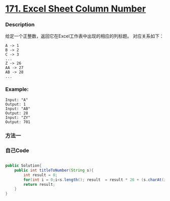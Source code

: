 # [171. Excel Sheet Column Number](https://leetcode.com/problems/excel-sheet-column-number/description/)


### Description

给定一个正整数，返回它在Excel工作表中出现的相应的列标题。
对应关系如下：

    A -> 1
    B -> 2
    C -> 3
    ...
    Z -> 26
    AA -> 27
    AB -> 28 
    ...

### Example:
 
    Input: "A"
    Output: 1
    Input: "AB"
    Output: 28
    Input: "ZY"
    Output: 701
    
### 方法一



### 自己Code

```java

public Solution{
    public int titleToNumber(String s){
        int result = 0;
        for(int i = 0;i<s.length(); result  = result * 26 + (s.charAt(i)- 'A')+1,i++);
        return result;
    }
}

   

```
